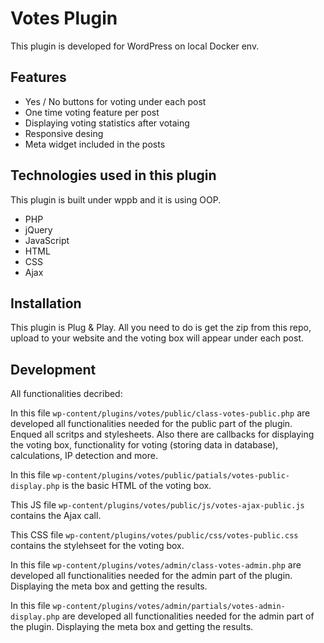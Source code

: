 # Votes Plugin

This plugin is developed for WordPress on local Docker env. 

## Features

- Yes / No buttons for voting under each post
- One time voting feature per post
- Displaying voting statistics after votaing
- Responsive desing
- Meta widget included in the posts

## Technologies used in this plugin

This plugin is built under wppb and it is using OOP.

- PHP
- jQuery
- JavaScript
- HTML
- CSS
- Ajax

## Installation

This plugin is Plug & Play. All you need to do is get the zip from this repo, upload to your website and the voting box will appear under each post.

## Development

All functionalities decribed:

In this file ```wp-content/plugins/votes/public/class-votes-public.php```  are developed all functionalities needed for the public part of the plugin. Enqued all scritps and stylesheets. Also there are callbacks for displaying the voting box, functionality for voting (storing data in database), calculations, IP detection and more.

In this file ```wp-content/plugins/votes/public/patials/votes-public-display.php``` is the basic HTML of the voting box.

This JS file ```wp-content/plugins/votes/public/js/votes-ajax-public.js``` contains the Ajax call.

This CSS file ```wp-content/plugins/votes/public/css/votes-public.css``` contains the stylehseet for the voting box.

In this file ```wp-content/plugins/votes/admin/class-votes-admin.php``` are developed all functionalities needed for the admin part of the plugin. Displaying the meta box and getting the results.

In this file ```wp-content/plugins/votes/admin/partials/votes-admin-display.php``` are developed all functionalities needed for the admin part of the plugin. Displaying the meta box and getting the results.